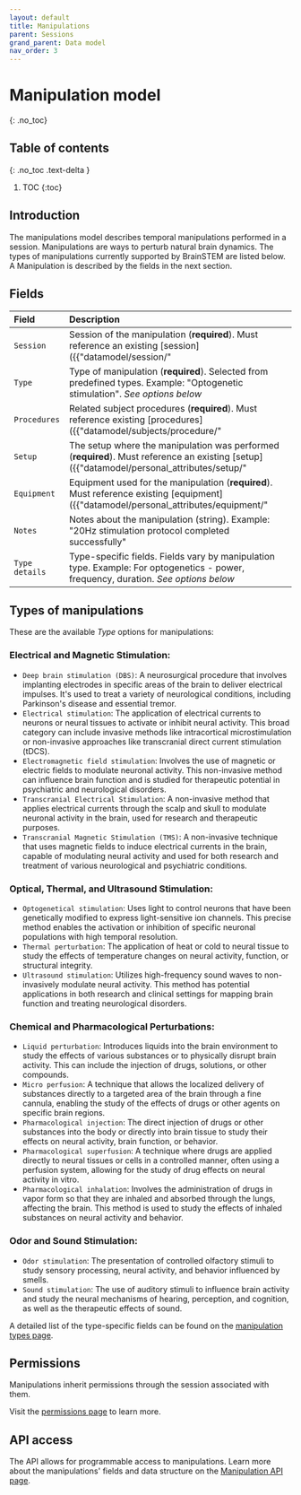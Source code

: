 ```yaml
---
layout: default
title: Manipulations
parent: Sessions
grand_parent: Data model
nav_order: 3
---
```


# Manipulation model
{: .no_toc}

## Table of contents
{: .no_toc .text-delta }

1. TOC
{:toc}

## Introduction

The manipulations model describes temporal manipulations performed in a session. Manipulations are ways to perturb natural brain dynamics. The types of manipulations currently supported by BrainSTEM are listed below. A Manipulation is described by the fields in the next section.

## Fields

| Field | Description |
|:------|:------------|
| `Session` | Session of the manipulation (**required**). Must reference an existing [session]({{"datamodel/session/"|absolute_url}}). Example: "Optogenetic stimulation session #2" |
| `Type` | Type of manipulation (**required**). Selected from predefined types. Example: "Optogenetic stimulation". *See options below* |
| `Procedures` | Related subject procedures (**required**). Must reference existing [procedures]({{"datamodel/subjects/procedure/"|absolute_url}}). Example: "Optic fiber implant #B789" |
| `Setup` | The setup where the manipulation was performed (**required**). Must reference an existing [setup]({{"datamodel/personal_attributes/setup/"|absolute_url}}). Example: "Behavior Room A" |
| `Equipment` | Equipment used for the manipulation (**required**). Must reference existing [equipment]({{"datamodel/personal_attributes/equipment/"|absolute_url}}). Example: "LED driver #1" |
| `Notes` | Notes about the manipulation (string). Example: "20Hz stimulation protocol completed successfully" |
| `Type details` | Type-specific fields. Fields vary by manipulation type. Example: For optogenetics - power, frequency, duration. *See options below* |

## Types of manipulations

These are the available *Type* options for manipulations:

### Electrical and Magnetic Stimulation:
- `Deep brain stimulation (DBS)`: A neurosurgical procedure that involves implanting electrodes in specific areas of the brain to deliver electrical impulses. It's used to treat a variety of neurological conditions, including Parkinson's disease and essential tremor.
- `Electrical stimulation`: The application of electrical currents to neurons or neural tissues to activate or inhibit neural activity. This broad category can include invasive methods like intracortical microstimulation or non-invasive approaches like transcranial direct current stimulation (tDCS).
- `Electromagnetic field stimulation`: Involves the use of magnetic or electric fields to modulate neuronal activity. This non-invasive method can influence brain function and is studied for therapeutic potential in psychiatric and neurological disorders.
- `Transcranial Electrical Stimulation`: A non-invasive method that applies electrical currents through the scalp and skull to modulate neuronal activity in the brain, used for research and therapeutic purposes.
- `Transcranial Magnetic Stimulation (TMS)`: A non-invasive technique that uses magnetic fields to induce electrical currents in the brain, capable of modulating neural activity and used for both research and treatment of various neurological and psychiatric conditions.

### Optical, Thermal, and Ultrasound Stimulation:
- `Optogenetical stimulation`: Uses light to control neurons that have been genetically modified to express light-sensitive ion channels. This precise method enables the activation or inhibition of specific neuronal populations with high temporal resolution.
- `Thermal perturbation`: The application of heat or cold to neural tissue to study the effects of temperature changes on neural activity, function, or structural integrity.
- `Ultrasound stimulation`: Utilizes high-frequency sound waves to non-invasively modulate neural activity. This method has potential applications in both research and clinical settings for mapping brain function and treating neurological disorders.

### Chemical and Pharmacological Perturbations:
- `Liquid perturbation`: Introduces liquids into the brain environment to study the effects of various substances or to physically disrupt brain activity. This can include the injection of drugs, solutions, or other compounds.
- `Micro perfusion`: A technique that allows the localized delivery of substances directly to a targeted area of the brain through a fine cannula, enabling the study of the effects of drugs or other agents on specific brain regions.
- `Pharmacological injection`: The direct injection of drugs or other substances into the body or directly into brain tissue to study their effects on neural activity, brain function, or behavior.
- `Pharmacological superfusion`: A technique where drugs are applied directly to neural tissues or cells in a controlled manner, often using a perfusion system, allowing for the study of drug effects on neural activity in vitro.
- `Pharmacological inhalation`: Involves the administration of drugs in vapor form so that they are inhaled and absorbed through the lungs, affecting the brain. This method is used to study the effects of inhaled substances on neural activity and behavior.

### Odor and Sound Stimulation:
- `Odor stimulation`: The presentation of controlled olfactory stimuli to study sensory processing, neural activity, and behavior influenced by smells.
- `Sound stimulation`: The use of auditory stimuli to influence brain activity and study the neural mechanisms of hearing, perception, and cognition, as well as the therapeutic effects of sound.

A detailed list of the type-specific fields can be found on the [manipulation types page]({{"datamodel/schemas/manipulation/"|absolute_url}}).




## Permissions

Manipulations inherit permissions through the session associated with them.

Visit the [permissions page]({{"datamodel/permissions/"|absolute_url}}) to learn more. 

## API access

The API allows for programmable access to manipulations. Learn more about the manipulations' fields and data structure on the [Manipulation API page]({{"api/modules/manipulation/"|absolute_url}}).
